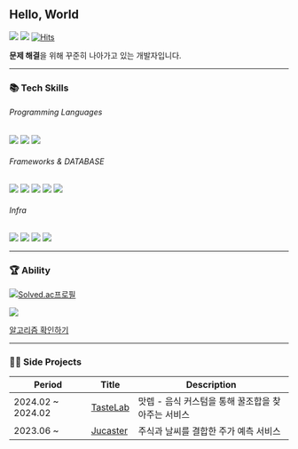 
## Hello, World

<a href="https://dogdeveloper1266.tistory.com/"><img src="https://img.shields.io/badge/Blog-000000?style=flat-square&logo=Tistory&logoColor=white"/></a>
<a href="mailto:sonjs01@naver.com"><img src="https://img.shields.io/badge/EMAIL-EA4335?style=flat-square&logo=gmail&logoColor=black"/></a>
[![Hits](https://hits.seeyoufarm.com/api/count/incr/badge.svg?url=https%3A%2F%2Fgithub.com%2Fjjunhyeon&count_bg=%233C87CA&title_bg=%23555555&icon=&icon_color=%23E7E7E7&title=hits&edge_flat=false)](https://hits.seeyoufarm.com)

**문제 해결**을 위해 꾸준히 나아가고 있는 개발자입니다.  

* * * 

### 📚 Tech Skills

###### Programming Languages
<p>
<img src="https://img.shields.io/badge/JAVA-007396?style=flat-square&logo=Java&logoColor=black">
<img src="https://img.shields.io/badge/JavaScript-F7DF1E?style=flat-square&logo=JavaScript&logoColor=white">
<img src="https://img.shields.io/badge/python-3776AB?style=flat-square&logo=python&logoColor=black">
</p>

###### Frameworks & DATABASE
<p>
<img src="https://img.shields.io/badge/Spring boot-6DB33F?style=flat-square&logo=Spring%20Boot&logoColor=white">
<img src="https://img.shields.io/badge/Spring-6DB33F?style=flat-square&logo=Spring&logoColor=white">
<img src="https://img.shields.io/badge/React-61DBFB?style=flat-square&amp;logo=React&amp;logoColor=white">
<img src="https://img.shields.io/badge/MySQL-4479A1?style=flat-square&amp;logo=MySQL&amp;logoColor=white">
<img src="https://img.shields.io/badge/Oracle-F80000?style=flat-square&logo=Oracle&logoColor=black">
</p>

###### Infra
<p>
<img src="https://img.shields.io/badge/NCP-03C75A?style=flat-square&logo=NAVER&logoColor=white">
<img src="https://img.shields.io/badge/Jenkins-D24939?style=flat-square&logo=jenkins&logoColor=white">
<img src="https://img.shields.io/badge/Docker-2496ED?style=flat-square&logo=Docker&logoColor=white">
<img src="https://img.shields.io/badge/GitHub Actions-2088FF?style=flat-square&logo=GitHub Actions&logoColor=white">
</p>

* * * 
  
### 🏆 Ability
[![Solved.ac프로필](http://mazassumnida.wtf/api/v2/generate_badge?boj=junh1266)](https://solved.ac/junh1266)

<a href="https://www.acmicpc.net/user/junh1266"><img src="https://img.shields.io/badge/BOJ-3766AB?style=flat-square&logo=Bloglovin&logoColor=white"/></a>

[알고리즘 확인하기](https://github.com/jjunhyeon/algorithm)

* * * 

### 👩‍💻 Side Projects
|Period|Title|Description|
|---|---|---|
|2024.02 ~ 2024.02|[TasteLab](https://bside.best/projects/detail/P240123133002)|맛렙 - 음식 커스텀을 통해 꿀조합을 찾아주는 서비스|
|2023.06 ~ |[Jucaster]()|주식과 날씨를 결합한 주가 예측 서비스|
